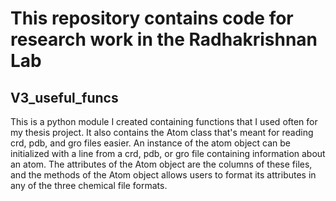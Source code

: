 # This repository contains code for research work in the Radhakrishnan Lab

## V3_useful_funcs
This is a python module I created containing functions that I used often for my thesis project. It also contains the Atom class that's meant for reading crd, pdb, and gro files easier. An instance of the atom object can be initialized with a line from a crd, pdb, or gro file containing information about an atom. The attributes of the Atom object are the columns of these files, and the methods of the Atom object allows users to format its attributes in any of the three chemical file formats.    